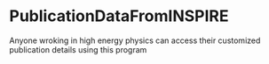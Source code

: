 # PublicationDataFromINSPIRE
Anyone wroking in high energy physics can access their customized publication details  using this program 

